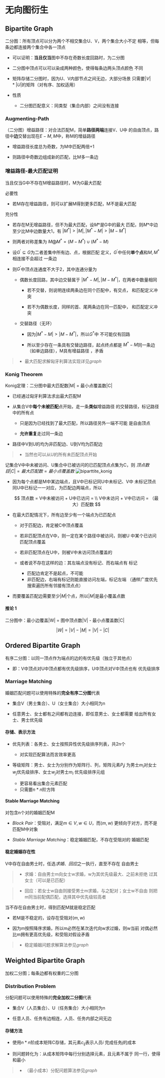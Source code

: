 #	无向图衍生

##	Bipartite Graph

二分图：所有顶点可以分为两个不相交集合U、V，两个集合大小不定
相等，但每条边都连接两个集合中各一顶点

-	可以证明：**当且仅当**图中不存在奇数长度回路时，为二分图

-	二分图中顶点可以可以染成两种颜色，使得每条边两头顶点颜色
	不同

-	矩阵存储二分图时，因为U、V内部节点之间无边，大部分场景
	只需要$|V| * |U|$的矩阵（对有序、加权适用）

-	性质
	-	二分图匹配意义：同类型（集合内部）之间没有连接

###	Augmenting-Path

（二分图）增益路径：对合法匹配M，简单**路径两端**连接V、U中
的自由顶点，路径中**边**交替出现在$E-M, M$中，称M的增益路径

-	增益路径长度总为奇数，为M中匹配两倍+1

-	则路径中奇数边组成新的匹配，比M多一条边

###	增益路径-最大匹配证明

当且仅当G中不存在M增益路径时，M为G最大匹配

必要性

-	若M存在增益路径，则可以扩展M得到更多匹配，M不是最大匹配

充分性

-	若存在M无增益路径，但不为最大匹配，设$M{*}$是G中的最大
	匹配，则$M{*}$中边至少比M中边数量大1，有
	$|M^{*}| > |M|, |M^{*} - M| > |M - M^{*}|$

-	则两者对称差集为
	$M \bigoplus M^{*} = (M - M^{*}) \cup (M^{*} - M)$

-	设$G^{'} \subseteq G$为二者差集中所有边、点，根据匹配
	定义，$G^{'}$中任何**单个点**和$M, M^{*}$相连接不会超过
	一条边

-	则$G^{'}$中顶点连通度不大于2，其中连通分量为
	
	-	偶数长度回路，其中边交替属于
		$|M^{*} - M|, |M - M^{*}|$，在两者中数量相同

		-	若不交替，则说明连续两条边在同个匹配中，有交点，
			和匹配定义冲突

		-	若不为偶数长度，同样的首、尾两条边在同一匹配中，
			和匹配定义冲突

	-	交替路径（无环）

		-	因为$|M^{*} - M| > |M - M^{*}|$，所以$G^{*}$中
			不可能仅有回路

		-	所以至少存在一条具有交替边路径，起点终点都是
			$M^{*} - M$同一条边（如单边路径），M具有增益路径
			，矛盾

> - 最大匹配求解匈牙利算法实现详见*graph*

###	Konig Theorem

Konig定理：二分图中最大匹配数|M| = 最小点覆盖数|C|

-	已经通过匈牙利算法求出最大匹配M

-	从集合V中**每个未被匹配**点开始，走一条**类似**增益路径
	的交替路径，标记路径中的所有点

	-	只是因为已经找到了最大匹配，所以路径另外一端不可能
		是自由顶点

	-	**允许重复**走过同一条边

-	路径中V到U的均为非匹配边、U到V均为匹配边

> - 当然也可以从U的所有未匹配顶点开始

记集合V中中未被访问、U集合中已被访问的已匹配顶点点集为C，则
$顶点数目|C| = 最大匹配数 = 最小点覆盖数$
![biparttite_konig](imgs/bipartite_konig.png)

-	因为每个点都是M中某边端点，且V中已标记同U中未标记、V中
	未标记顶点同U中已标记一一对应，为匹配边两端点，所以

	$$
	顶点数 = V中未被访问 + U中已访问 = \\
	V中未访问 + V中已访问 = （最大）匹配数
	$$

-	在最大匹配情况下，所有边至少有一个端点为已匹配点

	-	对于匹配边，肯定被C中顶点覆盖
	
	-	若非匹配顶点在V中，则一定在某个路径中被访问，则被U
		中某个已访问匹配顶点覆盖

	-	若非匹配顶点在U中，则被V中未访问顶点覆盖的

	-	或者说不存在这样的边：其左端点没有标记、而右端点有
		标记
		-	匹配边肯定不是起点，不可能
		-	非匹配边，右端有标记则能直接访问左端，标记左端
			（通样广度优先搜索遍历所有邻接有顶点点）

-	而要覆盖匹配边需要至少$|M|$个点，所以$|M|$是最小覆盖点数

####	推论 1

二分图中：最小边覆盖|W| = 图中顶点数|V| - 最小点覆盖数|C|

$$
|W| = |V| - |M| = |V| - |C|
$$

##	Ordered Bipartite Graph

有序二分图：以同一顶点作为端点的边的有优先级（独立于其他点）

-	即：V中顶点对U中顶点都有优先级排序，U中顶点对V中顶点也有
	优先级排序

###	Marriage Matching

婚姻匹配问题可以使用特殊的**完全有序二分图**代表

-	集合V（男士集合）、U（女士集合）大小相同为n

-	任意男士、女士都有之间都有边连接，即任意男士、女士都需要
	给出所有女士、男士优先级

####	存储、表示方法

-	优先列表：各男士、女士按照异性优先级排序列表，共2n个

	-	对实现匹配算法而言效率更高

-	等级矩阵：男士、女士为分别作为矩阵行、列，矩阵元素$P_ij$
	为男士$m_i$对女士$w_j$优先级排序、女士$w_j$对男士$m_i$
	优先级排序元组

	-	更容易看出集合元素匹配
	-	只需要$n * n$阶方阵

####	Stable Marriage Matching

对包含n个对的婚姻匹配M

-	*Block Pair*：受阻对，满足$m \in V, w \in U$，而$(m, w)$
	更倾向于对方，而不是匹配M中对象

-	*Stable Marriage Matching*：稳定婚姻匹配，不存在受阻对的
	婚姻匹配

####	稳定婚姻存在性

V中存在自由男士时，任选*求婚*、*回应*之一执行，直至不存在
自由男士

> - 求婚：自由男士m向女士w求婚，w为其优先级最大、之前未拒绝
	过其女士（可以是已匹配）

> - 回应：若女士w自由则接受男士m求婚，与之配对；女士w不自由
	则把m同当前配偶匹配，选择其中优先级较高者

当不存在自由男士时，得到匹配M就是稳定匹配

-	若M是不稳定的，设存在受阻对$(m, w)$

-	因为m按照降序求婚，所以m必然在某次迭代向w求过婚，则w当前
	对偶必然比m拥有更高优先级，和受阻对假设矛盾

> - 稳定婚姻问题求解算法参见*graph*

##	Weighted Bipartite Graph

加权二分图；每条边都有权重的二分图

###	Distribution Problem

分配问题可以使用特殊的**完全加权二分图**代表

-	集合V（人员集合）、U（任务集合）大小相同为n

-	任意人员、任务有边相连，人员、任务内部之间无边

####	存储方法

-	使用$n * n$阶成本矩阵C存储，其元素$c_{ij}$表示人员$i$
	完成任务$j$的成本

-	则问题转化为：从成本矩阵中每行分别选择元素，且元素不属于
	同一行，使得和最小

> - （最小成本）分配问题算法参见*graph*



